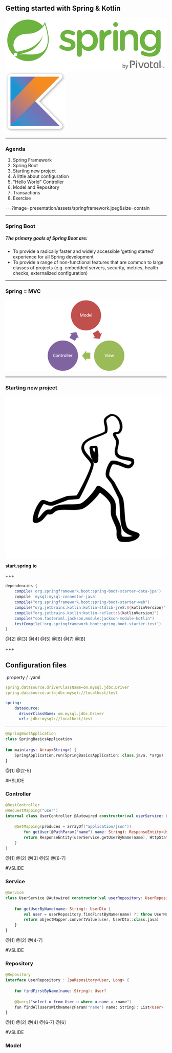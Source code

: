  ## Getting started with Spring & Kotlin

![SpringLogo](presentation/assets/springlogo.png)
![KotlinLogo](presentation/assets/kotlin-logo.png)

---

### Agenda

1. Spring Framework
2. Spring Boot
3. Starting new project
4. A little about configuration
5. "Hello World" Controller
6. Model and Repository
7. Transactions
8. Exercise

---?image=presentation/assets/springframework.jpeg&size=contain
 
---
 
### Spring Boot

##### The primary goals of Spring Boot are:

* To provide a radically faster and widely accessible ‘getting started’ experience for all Spring development
* To provide a range of non-functional features that are common to large classes of projects (e.g. embedded servers, security, metrics, health checks, externalized configuration)


---

### Spring = MVC
![MVCImage](presentation/assets/mvc.png)

---
### Starting new project
![NewProjectLogo](presentation/assets/runner.png)

<b>start.spring.io</b>

+++

```groovy
dependencies {
	compile('org.springframework.boot:spring-boot-starter-data-jpa')
	compile 'mysql:mysql-connector-java'
	compile("org.springframework.boot:spring-boot-starter-web")
	compile("org.jetbrains.kotlin:kotlin-stdlib-jre8:${kotlinVersion}")
	compile("org.jetbrains.kotlin:kotlin-reflect:${kotlinVersion}")
	compile("com.fasterxml.jackson.module:jackson-module-kotlin")
	testCompile('org.springframework.boot:spring-boot-starter-test')
}
```
@[2]
@[3]
@[4]
@[5]
@[6]
@[7]
@[8]

+++
## Configuration files
.property / .yaml

```yaml
spring.datasource.driverClassName=om.mysql.jdbc.Driver
spring.datasource.url=jdbc:mysql://localhost/test
```

```yaml
spring:
    datasource:
      driverClassName: om.mysql.jdbc.Driver
      url: jdbc:mysql://localhost/test
```

---
```kotlin
@SpringBootApplication
class SpringBasicsApplication

fun main(args: Array<String>) {
    SpringApplication.run(SpringBasicsApplication::class.java, *args)
}
```
@[1]
@[2-5]

#HSLIDE
### Controller
```kotlin
@RestController
@RequestMapping("user")
internal class UserController @Autowired constructor(val userService: UserService) {

    @GetMapping(produces = arrayOf("application/json"))
        fun getUser(@PathParam("name") name: String): ResponseEntity<UserDto> {
        return ResponseEntity(userService.getUserByName(name), HttpStatus.OK)
    }
}
```
@[1]
@[2]
@[3]
@[5]
@[6-7]

#VSLIDE

### Service

```kotlin
@Service
class UserService @Autowired constructor(val userRepository: UserRepository, val objectMapper: ObjectMapper) {

    fun getUserByName(name: String): UserDto {
        val user = userRepository.findFirstByName(name) ?: throw UserNotFoundException()
        return objectMapper.convertValue(user, UserDto::class.java)
    }
}
```
@[1]
@[2]
@[4-7]

#VSLIDE

### Repository

```kotlin
@Repository
interface UserRepository : JpaRepository<User, Long> {

    fun findFirstByName(name: String): User?

    @Query("select u from User u where u.name = :name")
    fun findAllUsersWithName(@Param("name") name: String): List<User>
}
```

@[1]
@[2]
@[4]
@[6-7]
@[6]

#VSLIDE

### Model
